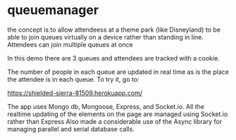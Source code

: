 # queuemanager

the concept is to allow attendeess at a theme park (like Disneyland) to be able to join queues virtually on a device
rather than standing in line. Attendees can join multiple queues at once

In this demo there are 3 queues and attendees are tracked with a cookie. 

The number of people in each queue are updated in real time as is the place the attendee is in each queue. To try it, go to:

https://shielded-sierra-81509.herokuapp.com/

The app uses Mongo db, Mongoose, Express, and Socket.io. 
All the realtime updating of the elements on the page are managed using Socket.io rather than Express
Also made a considerable use of the Async library for managing parallel and serial database calls.
